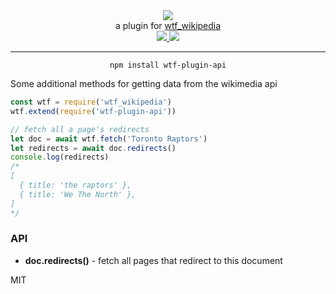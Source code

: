 <div align="center">
  <img src="https://cloud.githubusercontent.com/assets/399657/23590290/ede73772-01aa-11e7-8915-181ef21027bc.png" />

  <div>a plugin for <a href="https://github.com/spencermountain/wtf_wikipedia/">wtf_wikipedia</a></div>
  
  <!-- npm version -->
  <a href="https://npmjs.org/package/wtf-plugin-api">
    <img src="https://img.shields.io/npm/v/wtf-plugin-image.svg?style=flat-square" />
  </a>
  
  <!-- file size -->
  <a href="https://unpkg.com/wtf-plugin-markdown/builds/wtf-plugin-api.min.js">
    <img src="https://badge-size.herokuapp.com/spencermountain/wtf-plugin-api/master/builds/wtf-plugin-api.min.js" />
  </a>
   <hr/>
</div>

<div align="center">
  <code>npm install wtf-plugin-api</code>
</div>

Some additional methods for getting data from the wikimedia api

```js
const wtf = require('wtf_wikipedia')
wtf.extend(require('wtf-plugin-api'))

// fetch all a page's redirects
let doc = await wtf.fetch('Toronto Raptors')
let redirects = await doc.redirects()
console.log(redirects)
/*
[
  { title: 'the raptors' },
  { title: 'We The North' },
]
*/

```

### API

* **doc.redirects()** - fetch all pages that redirect to this document


MIT
